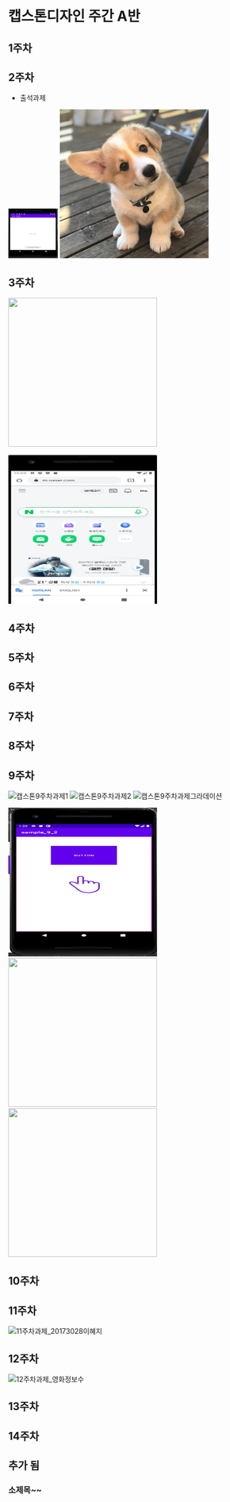 # 캡스톤디자인 주간 A반

##  1주차

## 2주차
  - 출석과제

<img width="100" height="100" src="./png/2주차.jpg"></img>
<img width="300" height="300" src="./png/강아지.jpg"></img>


## 3주차

<img width="300" height="300" src="./Png/전화번호작동.jpg"></img>

<img width="300" height="300" src="./png/네이버작동.jpg"></img>
## 4주차
## 5주차
## 6주차
## 7주차
## 8주차
## 9주차
![캡스톤9주차과제1](https://user-images.githubusercontent.com/90363563/139908212-de5a6cc2-56e9-4d6c-9407-8e017fbcd292.JPG)
![캡스톤9주차과제2](https://user-images.githubusercontent.com/90363563/139908592-ad0a86d3-e53c-4e06-86f6-04ee5760709c.JPG)
![캡스톤9주차과제그라데이션](https://user-images.githubusercontent.com/90363563/139908617-2068523a-2715-412c-a49a-43aef025105f.JPG)

<img width="300" height="300" src="./png/캡스톤9주차과제1.JPG"></img>
<img width="300" height="300" src="./img/캡스톤9주차과제2.JPG"></img>
<img width="300" height="300" src="./png/캡스톤9주차과제그라데이션.JPG"></img>
## 10주차
## 11주차
![11주차과제_20173028이혜지](https://user-images.githubusercontent.com/90363563/141671543-407b6df3-491a-4849-8986-682b788d0198.JPG)

## 12주차

![12주차과제_영화정보수](https://user-images.githubusercontent.com/90363563/142347731-8736a57d-6153-4341-b1ec-48e18f88817a.JPG)

## 13주차
## 14주차
## 추가 됨

### 소제목~~
